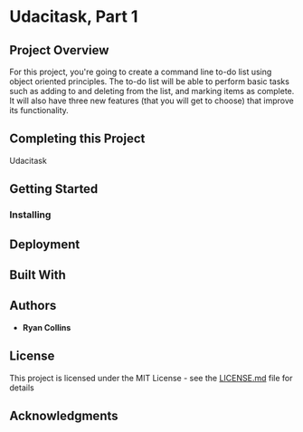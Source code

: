 

# Udacitask, Part 1

## Project Overview

For this project, you're going to create a command line to-do list using object oriented principles. The to-do list will be able to perform basic tasks such as adding to and deleting from the list, and marking items as complete. It will also have three new features (that you will get to choose) that improve its functionality.

## Completing this Project
Udacitask

## Getting Started


### Installing


## Deployment


## Built With


## Authors

* **Ryan Collins**

## License

This project is licensed under the MIT License - see the [LICENSE.md](LICENSE.md) file for details

## Acknowledgments
